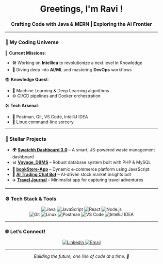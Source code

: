 <h1 align="center">Greetings, I'm Ravi !</h1>
<h3 align="center">Crafting Code with Java & MERN | Exploring the AI Frontier</h3>

---

### 🌌 My Coding Universe

🔧 **Current Missions**:
- 🛠️ Working on **Intellica** to revolutionize a next level in Knowledge 
- 🤖 Diving deep into **AI/ML** and mastering **DevOps** workflows

📚 **Knowledge Quest**:
- 🧠 Machine Learning & Deep Learning algorithms
- ⚙️ CI/CD pipelines and Docker orchestration

🛠️ **Tech Arsenal**:
- 🧪 Postman, Git, VS Code, IntelliJ IDEA
- 🐧 Linux command-line sorcery

---

### 🌟 Stellar Projects

- 🌍 [**Swatchh Dashboard 3.0**](https://github.com/ravi-n/Swatchh_Dashboard_3.0) – A smart, JS-powered waste management dashboard
- 📊 [**Voyage_DBMS**](https://github.com/ravi-n/Voyage_DBMS) – Robust database system built with PHP & MySQL
- 🛒 [**bookStore-App**](https://github.com/ravi-n/bookStore-App) – Dynamic e-commerce platform using JavaScript
- 🤖 [**AI Trading Chat Bot**](https://github.com/ravi-n/AI-Trading-Chat-Bot) – AI-driven stock market insights bot
- ✈️ [**Travel Journal**](https://github.com/ravi-n/Travel-Journal) – Minimalist app for capturing travel adventures

---

### ⚙️ Tech Stack & Tools

<p align="center">
  <img src="https://img.shields.io/badge/Java-%23ED8B00.svg?style=flat-square&logo=java&logoColor=white" alt="Java"/>
  <img src="https://img.shields.io/badge/JavaScript-%23F7DF1E.svg?style=flat-square&logo=javascript&logoColor=black" alt="JavaScript"/>
  <img src="https://img.shields.io/badge/React-%2320232A.svg?style=flat-square&logo=react&logoColor=%2361DAFB" alt="React"/>
  <img src="https://img.shields.io/badge/Node.js-%23339933.svg?style=flat-square&logo=nodedotjs&logoColor=white" alt="Node.js"/>
  <br/>
  <img src="https://img.shields.io/badge/Git-%23F05032.svg?style=flat-square&logo=git&logoColor=white" alt="Git"/>
  <img src="https://img.shields.io/badge/Linux-%23FCC624.svg?style=flat-square&logo=linux&logoColor=black" alt="Linux"/>
  <img src="https://img.shields.io/badge/Postman-%23FF6C37.svg?style=flat-square&logo=postman&logoColor=white" alt="Postman"/>
  <img src="https://img.shields.io/badge/VS_Code-%23007ACC.svg?style=flat-square&logo=visual-studio-code&logoColor=white" alt="VS Code"/>
  <img src="https://img.shields.io/badge/IntelliJ_IDEA-%23000000.svg?style=flat-square&logo=intellij-idea&logoColor=white" alt="IntelliJ IDEA"/>
</p>

---

### 🌐 Let’s Connect!

<p align="center">
  <a href="https://linkedin.com/in/your-profile">
    <img src="https://img.shields.io/badge/LinkedIn-%230077B5.svg?style=flat-square&logo=linkedin&logoColor=white" alt="LinkedIn"/>
  </a>
  <a href="mailto:your.ravi.spartan007.com">
    <img src="https://img.shields.io/badge/Email-%23D14836.svg?style=flat-square&logo=gmail&logoColor=white" alt="Email"/>
  </a>
</p>

---

<p align="center">
  <em>Building the future, one line of code at a time. 🚀</em>
</p>
